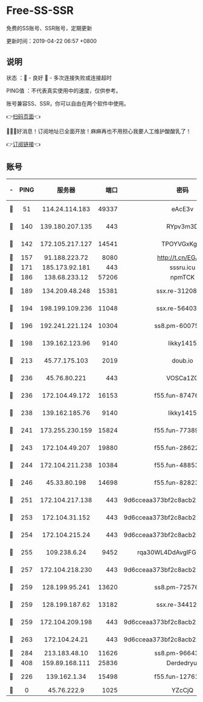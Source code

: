 # Free-SS-SSR

免费的SS账号、SSR账号，定期更新

更新时间：2019-04-22 06:57 +0800

## 说明

状态     ：🙂 - 良好 🙁 - 多次连接失败或连接超时

PING值   ：不代表真实使用中的速度，仅供参考。

账号兼容SS、SSR，你可以自由在两个软件中使用。

👉[扫码页面](https://liesauer.github.io/Free-SS-SSR/)👈

🎉🎉🎉好消息！订阅地址已全面开放！麻麻再也不用担心我要人工维护酸酸乳了！

👉[订阅链接](https://www.liesauer.net/yogurt/subscribe?ACCESS_TOKEN=DAYxR3mMaZAsaqUb)👈

## 账号

|-|PING|服务器|端口|密码|加密方式|区域|
|:----:|:----:|:-----:|-----:|:----:|:----:|:----:|
|🙂|51|114.24.114.183|49337|eAcE3v|chacha20-ietf|TW|
|🙂|140|139.180.207.135|443|RYpv3m3D|aes-256-cfb|JP|
|🙂|142|172.105.217.127|14541|TPOYVGxKglpi|aes-256-cfb|JP|
|🙂|157|91.188.223.72|8080|http://t.cn/EGJIyrl|rc4-md5|RU|
|🙂|171|185.173.92.181|443|sssru.icu|rc4-md5|RU|
|🙂|186|138.68.233.12|57206|npmTCK|rc4-md5|US|
|🙂|189|134.209.48.248|15381|ssx.re-31208533|aes-256-cfb|US|
|🙂|194|198.199.109.236|11048|ssx.re-56403118|aes-256-cfb|US|
|🙂|196|192.241.221.124|10304|ss8.pm-60075022|aes-256-cfb|US|
|🙂|198|139.162.123.96|9140|likky1415|aes-256-cfb|JP|
|🙂|213|45.77.175.103|2019|doub.io|aes-128-ctr|SG|
|🙂|236|45.76.80.221|443|VOSCa1ZG|aes-256-cfb|DE|
|🙂|236|172.104.49.172|16153|f55.fun-87476561|aes-256-cfb|SG|
|🙂|238|139.162.185.76|9140|likky1415|aes-256-cfb|DE|
|🙂|241|173.255.230.159|15824|f55.fun-77389160|aes-256-cfb|US|
|🙂|243|172.104.49.207|19880|f55.fun-28622670|aes-256-cfb|SG|
|🙂|244|172.104.211.238|10384|f55.fun-48853529|aes-256-cfb|US|
|🙂|246|45.33.80.198|14698|f55.fun-82823193|aes-256-cfb|US|
|🙂|251|172.104.217.138|443|9d6cceaa373bf2c8acb22e60b6a58be6|aes-256-cfb|US|
|🙂|253|172.104.31.152|443|9d6cceaa373bf2c8acb22e60b6a58be6|aes-256-cfb|US|
|🙂|254|172.104.215.24|443|9d6cceaa373bf2c8acb22e60b6a58be6|aes-256-cfb|US|
|🙂|255|109.238.6.24|9452|rqa30WL4DdAvgIFG6Fs3znzTa|aes-256-cfb|FR|
|🙂|257|172.104.218.230|443|9d6cceaa373bf2c8acb22e60b6a58be6|aes-256-cfb|US|
|🙂|259|128.199.95.241|13620|ss8.pm-72576399|aes-256-cfb|SG|
|🙂|259|128.199.187.62|13182|ssx.re-34412069|aes-256-cfb|SG|
|🙂|259|172.104.209.198|443|9d6cceaa373bf2c8acb22e60b6a58be6|aes-256-cfb|US|
|🙂|263|172.104.24.21|443|9d6cceaa373bf2c8acb22e60b6a58be6|aes-256-cfb|US|
|🙂|284|213.183.48.10|11626|ss8.pm-96643896|rc4-md5|RU|
|🙂|408|159.89.168.111|25836|Derdedryuj|chacha20|IN|
|🙂|226|139.162.1.34|15498|f55.fun-12761038|aes-256-cfb|SG|
|🙁|0|45.76.222.9|1025|YZcCjQ|rc4-md5|JP|
